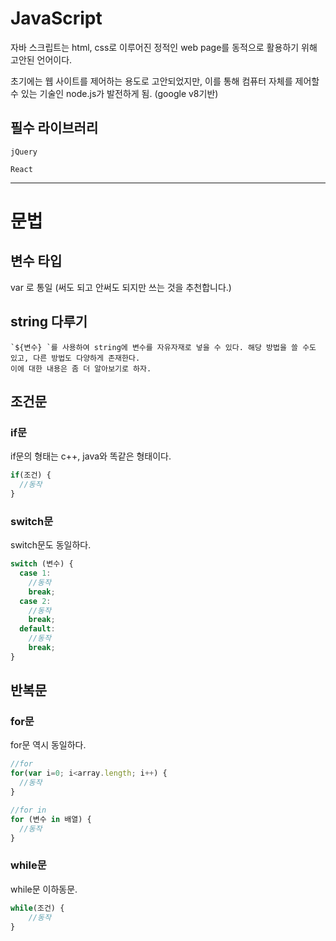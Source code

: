 # JavaScript

자바 스크립트는 html, css로 이루어진 정적인 web page를 동적으로 활용하기 위해 고안된 언어이다.

초기에는 웹 사이트를 제어하는 용도로 고안되었지만, 이를 통해 컴퓨터 자체를 제어할 수 있는 기술인 node.js가 발전하게 됨. (google v8기반)


## 필수 라이브러리

`jQuery`

`React`


***

# 문법

## 변수 타입 
var 로 통일 (써도 되고 안써도 되지만 쓰는 것을 추천합니다.)

## string 다루기
```
`${변수} `를 사용하여 string에 변수를 자유자재로 넣을 수 있다. 해당 방법을 쓸 수도 있고, 다른 방법도 다양하게 존재한다.
이에 대한 내용은 좀 더 알아보기로 하자.
```

## 조건문

### if문
if문의 형태는 c++, java와 똑같은 형태이다.
```javascript
if(조건) {
  //동작
}
```

### switch문
switch문도 동일하다.
```javascript
switch (변수) {
  case 1:
    //동작
    break;
  case 2:
    //동작
    break;
  default:
    //동작
    break;
}
```


## 반복문

### for문
for문 역시 동일하다.
```javascript
//for
for(var i=0; i<array.length; i++) {
  //동작    
}

//for in
for (변수 in 배열) {
  //동작
}
```

### while문
while문 이하동문.
```javascript
while(조건) {
    //동작
}
```

